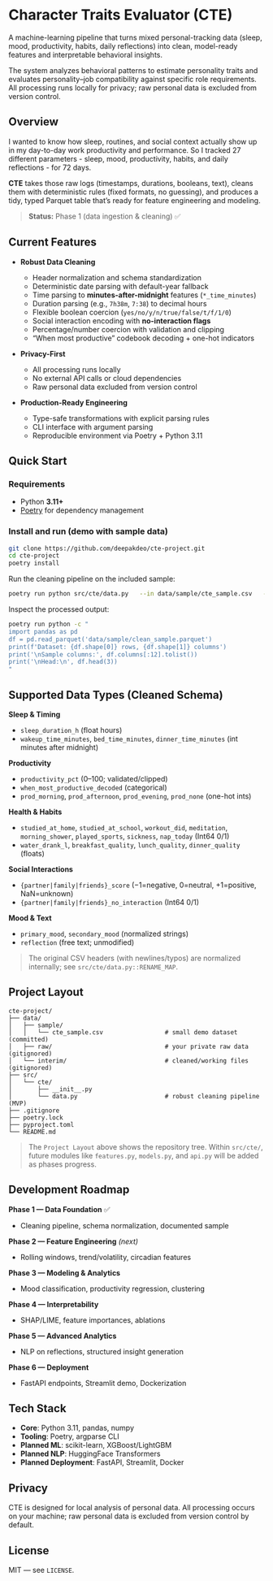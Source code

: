 # Character Traits Evaluator (CTE)

A machine-learning pipeline that turns mixed personal-tracking data (sleep, mood, productivity, habits, daily reflections) into clean, model-ready features and interpretable behavioral insights.

The system analyzes behavioral patterns to estimate personality traits and evaluates personality–job compatibility against specific role requirements. All processing runs locally for privacy; raw personal data is excluded from version control.

## Overview

I wanted to know how sleep, routines, and social context actually show up in my day-to-day work productivity and performance. So I tracked 27 different parameters - sleep, mood, productivity, habits, and daily reflections - for 72 days.

**CTE** takes those raw logs (timestamps, durations, booleans, text), cleans them with deterministic rules (fixed formats, no guessing), and produces a tidy, typed Parquet table that’s ready for feature engineering and modeling.

> **Status:** Phase 1 (data ingestion & cleaning) ✅


## Current Features

- **Robust Data Cleaning**
  - Header normalization and schema standardization
  - Deterministic date parsing with default-year fallback
  - Time parsing to **minutes-after-midnight** features (`*_time_minutes`)
  - Duration parsing (e.g., `7h38m`, `7:38`) to decimal hours
  - Flexible boolean coercion (`yes/no/y/n/true/false/t/f/1/0`)
  - Social interaction encoding with **no-interaction flags**
  - Percentage/number coercion with validation and clipping
  - “When most productive” codebook decoding + one-hot indicators

- **Privacy-First**
  - All processing runs locally
  - No external API calls or cloud dependencies
  - Raw personal data excluded from version control

- **Production-Ready Engineering**
  - Type-safe transformations with explicit parsing rules
  - CLI interface with argument parsing
  - Reproducible environment via Poetry + Python 3.11

## Quick Start

### Requirements
- Python **3.11+**
- [Poetry](https://python-poetry.org/) for dependency management

### Install and run (demo with sample data)

```bash
git clone https://github.com/deepakdeo/cte-project.git
cd cte-project
poetry install
```

Run the cleaning pipeline on the included sample:

```bash
poetry run python src/cte/data.py   --in data/sample/cte_sample.csv   --out data/sample/clean_sample.parquet
```

Inspect the processed output:

```bash
poetry run python -c "
import pandas as pd
df = pd.read_parquet('data/sample/clean_sample.parquet')
print(f'Dataset: {df.shape[0]} rows, {df.shape[1]} columns')
print('\nSample columns:', df.columns[:12].tolist())
print('\nHead:\n', df.head(3))
"
```

## Supported Data Types (Cleaned Schema)

**Sleep & Timing**
- `sleep_duration_h` (float hours)
- `wakeup_time_minutes`, `bed_time_minutes`, `dinner_time_minutes` (int minutes after midnight)

**Productivity**
- `productivity_pct` (0–100; validated/clipped)
- `when_most_productive_decoded` (categorical)
- `prod_morning`, `prod_afternoon`, `prod_evening`, `prod_none` (one-hot ints)

**Health & Habits**
- `studied_at_home`, `studied_at_school`, `workout_did`, `meditation`,
  `morning_shower`, `played_sports`, `sickness`, `nap_today` (Int64 0/1)
- `water_drank_l`, `breakfast_quality`, `lunch_quality`, `dinner_quality` (floats)

**Social Interactions**
- `{partner|family|friends}_score` (−1=negative, 0=neutral, +1=positive, NaN=unknown)
- `{partner|family|friends}_no_interaction` (Int64 0/1)

**Mood & Text**
- `primary_mood`, `secondary_mood` (normalized strings)
- `reflection` (free text; unmodified)

> The original CSV headers (with newlines/typos) are normalized internally; see `src/cte/data.py::RENAME_MAP`.

## Project Layout

```
cte-project/
├── data/
│   ├── sample/
│   │   └── cte_sample.csv                 # small demo dataset (committed)
│   ├── raw/                               # your private raw data (gitignored)
│   └── interim/                           # cleaned/working files (gitignored)
├── src/
│   └── cte/
│       ├── __init__.py
│       └── data.py                        # robust cleaning pipeline (MVP)
├── .gitignore
├── poetry.lock
├── pyproject.toml
└── README.md
```

> The `Project Layout` above shows the repository tree. Within `src/cte/`, future modules like `features.py`, `models.py`, and `api.py` will be added as phases progress.

## Development Roadmap

**Phase 1 — Data Foundation** ✅  
- Cleaning pipeline, schema normalization, documented sample

**Phase 2 — Feature Engineering** *(next)*  
- Rolling windows, trend/volatility, circadian features

**Phase 3 — Modeling & Analytics**  
- Mood classification, productivity regression, clustering

**Phase 4 — Interpretability**  
- SHAP/LIME, feature importances, ablations

**Phase 5 — Advanced Analytics**  
- NLP on reflections, structured insight generation

**Phase 6 — Deployment**  
- FastAPI endpoints, Streamlit demo, Dockerization

## Tech Stack

- **Core**: Python 3.11, pandas, numpy
- **Tooling**: Poetry, argparse CLI
- **Planned ML**: scikit-learn, XGBoost/LightGBM
- **Planned NLP**: HuggingFace Transformers
- **Planned Deployment**: FastAPI, Streamlit, Docker

## Privacy

CTE is designed for local analysis of personal data. All processing occurs on your machine; raw personal data is excluded from version control by default.

## License

MIT — see `LICENSE`.
